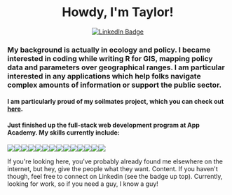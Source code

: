 <div id="header" align="center">
  <h1>Howdy, I'm Taylor!</h1>
  <a href="https://www.linkedin.com/in/taylor-mcclerin-059586177/">
    <img src="https://img.shields.io/badge/LinkedIn-blue?style=for-the-badge&logo=linkedin&logoColor=white" alt="LinkedIn Badge"/>
  </a>
</div>

### My background is actually in ecology and policy. I became interested in coding while writing R for GIS, mapping policy data and parameters over geographical ranges. I am particular interested in any applications which help folks navigate complex amounts of information or support the public sector. 
#### I am particularly proud of my soilmates project, which you can check out [here](https://github.com/taystacksattack/SoilMates). 
#### Just finished up the full-stack web development program at App Academy. My skills currently include:
<img src="https://img.shields.io/badge/JavaScript-323330?style=for-the-badge&logo=javascript&logoColor=F7DF1E" /><img
src="https://img.shields.io/badge/Python-3776AB?style=for-the-badge&logo=Python&logoColor=white" /><img src="https://img.shields.io/badge/Node.js-339933?style=for-the-badge&logo=nodedotjs&logoColor=white" /><img src="https://img.shields.io/badge/Sqlalchemy-000000?style=for-the-badge&logo=Sqlalchemy&logoColor=white" /><img src="https://img.shields.io/badge/Express.js-000000?style=for-the-badge&logo=express&logoColor=white" /><img 
src="https://img.shields.io/badge/Sequelize-316192?style=for-the-badge&logo=Sequelize&logoColor=white" /><img src="https://img.shields.io/badge/PostgreSQL-316192?style=for-the-badge&logo=postgresql&logoColor=white" /><img src="https://img.shields.io/badge/HTML5-E34F26?style=for-the-badge&logo=html5&logoColor=white" /><img src="https://img.shields.io/badge/CSS3-1572B6?style=for-the-badge&logo=css3&logoColor=white" /><img src="https://img.shields.io/badge/React-20232A?style=for-the-badge&logo=react&logoColor=61DAFB" /><img src="https://img.shields.io/badge/Redux-593D88?style=for-the-badge&logo=redux&logoColor=white" /><img src="https://img.shields.io/badge/mapbox-000000?style=for-the-badge&logo=mapbox&logoColor=white" /><img src="https://img.shields.io/badge/GitHub-100000?style=for-the-badge&logo=github&logoColor=white" /><img src="https://img.shields.io/badge/Render-46E3B7?style=for-the-badge&logo=Render&logoColor=white" />

If you're looking here, you've probably already found me elsewhere on the internet, but hey, give the people what they want. Content. If you haven't though, feel free to connect on Linkedin (see the badge up top). Currently, looking for work, so if you need a guy, I know a guy! 
<!--
**taystacksattack/taystacksattack** is a ✨ _special_ ✨ repository because its `README.md` (this file) appears on your GitHub profile.

Here are some ideas to get you started:

- 🔭 I’m currently working on ...
- 🌱 I’m currently learning ...
- 👯 I’m looking to collaborate on ...
- 🤔 I’m looking for help with ...
- 💬 Ask me about ...
- 📫 How to reach me: ...
- 😄 Pronouns: ...
- ⚡ Fun fact: ...
-->
